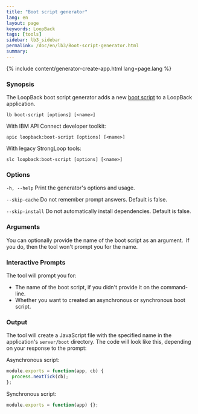 ```yaml
---
title: "Boot script generator"
lang: en
layout: page
keywords: LoopBack
tags: [tools]
sidebar: lb3_sidebar
permalink: /doc/en/lb3/Boot-script-generator.html
summary:
---
```


{% include content/generator-create-app.html lang=page.lang %}

### Synopsis

The LoopBack boot script generator adds a new [boot script](Defining-boot-scripts.html) to a LoopBack application.

```
lb boot-script [options] [<name>]
```

With IBM API Connect developer toolkit:

```
apic loopback:boot-script [options] [<name>]
```

With legacy StrongLoop tools:

```
slc loopback:boot-script [options] [<name>]
```

### Options

`-h, --help`
Print the generator's options and usage.

`--skip-cache`
Do not remember prompt answers. Default is false.

`--skip-install`
Do not automatically install dependencies. Default is false.

### Arguments

You can optionally provide the name of the boot script as an argument.  If you do, then the tool won't prompt you for the name.

### Interactive Prompts

The tool will prompt you for:

* The name of the boot script, if you didn't provide it on the command-line.
* Whether you want to created an asynchronous or synchronous boot script.

### Output

The tool will create a JavaScript file with the specified name in the application's `server/boot` directory.
The code will look like this, depending on your response to the prompt:

Asynchronous script:

```javascript
module.exports = function(app, cb) {
  process.nextTick(cb);
};
```

Synchronous script:

```javascript
module.exports = function(app) {};
```
